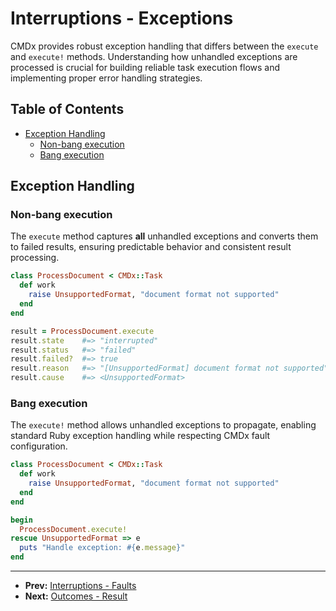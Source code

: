 # Interruptions - Exceptions

CMDx provides robust exception handling that differs between the `execute` and `execute!` methods. Understanding how unhandled exceptions are processed is crucial for building reliable task execution flows and implementing proper error handling strategies.

## Table of Contents

- [Exception Handling](#exception-handling)
  - [Non-bang execution](#non-bang-execution)
  - [Bang execution](#bang-execution)

## Exception Handling

### Non-bang execution

The `execute` method captures **all** unhandled exceptions and converts them to failed results, ensuring predictable behavior and consistent result processing.

```ruby
class ProcessDocument < CMDx::Task
  def work
    raise UnsupportedFormat, "document format not supported"
  end
end

result = ProcessDocument.execute
result.state    #=> "interrupted"
result.status   #=> "failed"
result.failed?  #=> true
result.reason   #=> "[UnsupportedFormat] document format not supported"
result.cause    #=> <UnsupportedFormat>
```

### Bang execution

The `execute!` method allows unhandled exceptions to propagate, enabling standard Ruby exception handling while respecting CMDx fault configuration.

```ruby
class ProcessDocument < CMDx::Task
  def work
    raise UnsupportedFormat, "document format not supported"
  end
end

begin
  ProcessDocument.execute!
rescue UnsupportedFormat => e
  puts "Handle exception: #{e.message}"
end
```

---

- **Prev:** [Interruptions - Faults](faults.md)
- **Next:** [Outcomes - Result](../outcomes/result.md)
